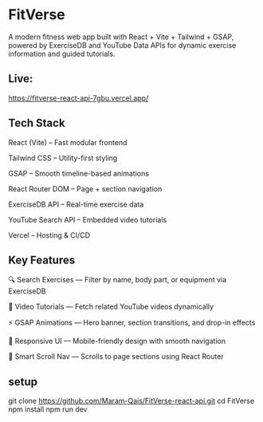# FitVerse

A modern fitness web app built with React + Vite + Tailwind + GSAP, powered by ExerciseDB and YouTube Data APIs for dynamic exercise information and guided tutorials.
 ## Live:
 https://fitverse-react-api-7gbu.vercel.app/
## Tech Stack

React (Vite) – Fast modular frontend

Tailwind CSS – Utility-first styling

GSAP – Smooth timeline-based animations

React Router DOM – Page + section navigation

ExerciseDB API – Real-time exercise data

YouTube Search API – Embedded video tutorials

Vercel – Hosting & CI/CD


## Key Features

🔍 Search Exercises — Filter by name, body part, or equipment via ExerciseDB

🎥 Video Tutorials — Fetch related YouTube videos dynamically

⚡ GSAP Animations — Hero banner, section transitions, and drop-in effects

📱 Responsive UI — Mobile-friendly design with smooth navigation

🧭 Smart Scroll Nav — Scrolls to page sections using React Router

## setup

git clone https://github.com/Maram-Qais/FitVerse-react-api.git
cd FitVerse
npm install
npm run dev
